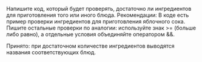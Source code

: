 Напишите код, который будет проверять, достаточно ли ингредиентов для приготовления того или иного блюда.
Рекомендации:
В коде есть пример проверки ингредиентов для приготовления яблочного сока. Пишите остальные проверки по аналогии: используйте знак >= (больше либо равно), а отдельные условия объединяйте оператором &&.

Принято: при достаточном количестве ингредиентов выводятся названия соответствующих блюд.
